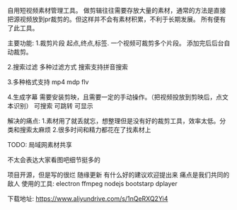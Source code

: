自用短视频素材管理工具。
做剪辑往往需要存放大量的素材，通常的方法是直接把源视频放到pr裁剪的。但这样并不会有素材积累，不利于长期发展。
所有便有了此工具。

主要功能:
1.裁剪片段
	起点,终点,标签. 一个视频可裁剪多个片段。 添加完后后台自动裁剪。

2.搜索过滤
	多种过滤方式
	搜索支持拼音搜索

3.多种格式支持
	mp4 mdp flv 
	
4.生成字幕
	需要安装剪映，且需要一定的手动操作。（把视频投放到剪映后，点文本识别）
	可搜索 可跳转 可显示

解决的痛点:
1.素材用了就丢就忘，想整理但是没有好的裁剪工具，效率太低。分类和搜索太麻烦
2.很多时间和精力都花在了找素材上

TODO:
	局域网素材共享

不太会表达大家看图吧细节挺多的


项目开源，但是写的很烂
随缘更新 有什么好的建议欢迎提出来 痛点是我们共同的敌人
使用的工具: electron ffmpeg nodejs bootstarp dplayer 

下载地址: https://www.aliyundrive.com/s/1nQeRXQ2Yi4